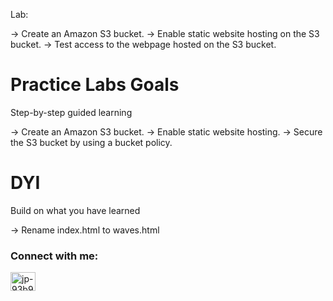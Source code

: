 Lab:

-> Create an Amazon S3 bucket.
-> Enable static website hosting on the S3 bucket.
-> Test access to the webpage hosted on the S3 bucket.

# Practice Labs Goals

Step-by-step guided learning

-> Create an Amazon S3 bucket.
-> Enable static website hosting.
-> Secure the S3 bucket by using a bucket policy.

# DYI

Build on what you have learned

-> Rename index.html to waves.html

<h3 align="left">Connect with me:</h3>
<p align="left">
<a href="https://www.linkedin.com/in/jorluis-perales-93b92096/" target="blank"><img align="center" src="https://raw.githubusercontent.com/rahuldkjain/github-profile-readme-generator/master/src/images/icons/Social/linked-in-alt.svg" alt="jp-93b92096" height="30" width="40" /></a>
</p>